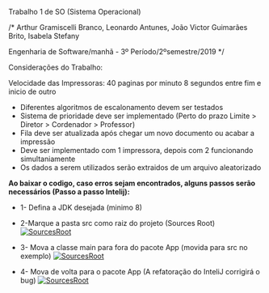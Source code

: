 Trabalho 1 de SO (Sistema Operacional)

/* Arthur Gramiscelli Branco, Leonardo Antunes, João Victor Guimarães Brito, Isabela Stefany

Engenharia de Software/manhã - 3º Período/2ºsemestre/2019 */

Considerações do Trabalho:

Velocidade das Impressoras:
    40 paginas por minuto
    8 segundos entre fim e inicio de outro

* Diferentes algoritmos de escalonamento devem ser testados
* Sistema de prioridade deve ser implementado (Perto do prazo Limite > Diretor > Cordenador > Professor)
* Fila deve ser atualizada após chegar um novo documento ou acabar a impressão
* Deve ser implementado com 1 impressora, depois com 2 funcionando simultaniamente
* Os dados a serem utilizados serão extraidos de um arquivo aleatorizado

**Ao baixar o codigo, caso erros sejam encontrados, alguns passos serão necessários (Passo a passo Intelij):**

* 1- Defina a JDK desejada (minimo 8)

* 2-Marque a pasta src como raiz do projeto (Sources Root)
[![SourcesRoot](https://github.com/reconectar/Trabalho1SO/tree/master/imgs/1 "SourcesRoot")](Github "SourcesRoot")

* 3- Mova a classe main para fora do pacote App (movida para src no exemplo)
[![SourcesRoot](https://github.com/reconectar/Trabalho1SO/tree/master/imgs/2 "Move1")](Github "SourcesRoot")

* 4- Mova de volta para o pacote App (A refatoração do InteliJ corrigirá o bug)
[![SourcesRoot](https://github.com/reconectar/Trabalho1SO/tree/master/imgs/3 "Move2")](Github "SourcesRoot")


